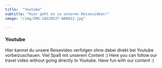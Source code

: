 ```yaml
---
title:  "Youtube"
subtitle: "Hier geht es zu unseren Reisevideos!"
image: "/img/IMG-20220527-WA0012.jpg"

---
```


### Youtube
Hier kannst du unsere Reisevideo verfolgen ohne dabei direkt bei Youtube vorbeizuschauen. Viel Spaß mit unserem Content :)
Here you can follow our travel video without going directly to Youtube. Have fun with our content :)